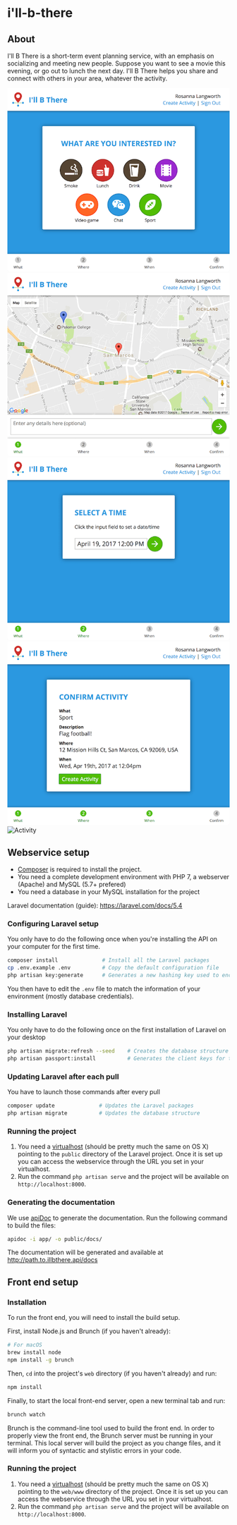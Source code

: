 # i'll-b-there

## About

I'll B There is a short-term event planning service, with an emphasis on socializing and meeting new people. Suppose you want to see a movie this evening, or go out to lunch the next day. I'll B There helps you share and connect with others in your area, whatever the activity.

![What](screenshots/1-what.png)
![Where](screenshots/2-where.png)
![When](screenshots/3-when.png)
![Confirm](screenshots/4-confirm.png)
![Activity](screenshots/5-created.png)

## Webservice setup

 - [Composer](https://getcomposer.org/download/) is required to install the project.
 - You need a complete development environment with PHP 7, a webserver (Apache) and MySQL (5.7+ prefered)
 - You need a database in your MySQL installation for the project

 Laravel documentation (guide): https://laravel.com/docs/5.4

### Configuring Laravel setup

You only have to do the following once when you're installing the API on your computer for the first time.

```sh
composer install              # Install all the Laravel packages
cp .env.example .env          # Copy the default configuration file
php artisan key:generate      # Generates a new hashing key used to encrypt passwords and stuff
```

You then have to edit the `.env` file to match the information of your environment (mostly database credentials).

### Installing Laravel

You only have to do the following once on the first installation of Laravel on your desktop

```sh
php artisan migrate:refresh --seed    # Creates the database structure and fills it with test / default data
php artisan passport:install          # Generates the client keys for the OAuth2 authentication
```

### Updating Laravel after each pull

You have to launch those commands after every pull

```sh
composer update              # Updates the Laravel packages
php artisan migrate          # Updates the database structure
```

### Running the project

 1. You need a [virtualhost](https://www.digitalocean.com/community/tutorials/how-to-set-up-apache-virtual-hosts-on-ubuntu-14-04-lts) (should be pretty much the same on OS X) pointing to the `public` directory of the Laravel project. Once it is set up you can access the webservice through the URL you set in your virtualhost.
 2. Run the command `php artisan serve` and the project will be available on `http://localhost:8000`.

### Generating the documentation

We use [apiDoc](http://apidocjs.com/) to generate the documentation. Run the following command to build the files:

```sh
apidoc -i app/ -o public/docs/
```

The documentation will be generated and available at http://path.to.illbthere.api/docs

## Front end setup

### Installation

To run the front end, you will need to install the build setup.

First, install Node.js and Brunch (if you haven't already):

```sh
# For macOS
brew install node
npm install -g brunch
```

Then, `cd` into the project's `web` directory (if you haven't already) and run:

```sh
npm install
```

Finally, to start the local front-end server, open a new terminal tab and run:

```sh
brunch watch
```

Brunch is the command-line tool used to build the front end. In order to properly view the front end, the Brunch server must be running in your terminal. This local server will build the project as you change files, and it will inform you of syntactic and stylistic errors in your code.

### Running the project

 1. You need a [virtualhost](https://www.digitalocean.com/community/tutorials/how-to-set-up-apache-virtual-hosts-on-ubuntu-14-04-lts) (should be pretty much the same on OS X) pointing to the `web/www` directory of the project. Once it is set up you can access the webservice through the URL you set in your virtualhost.
 2. Run the command `php artisan serve` and the project will be available on `http://localhost:8000`.
